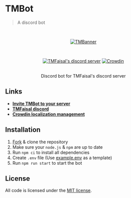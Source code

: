 # TMBot

> A discord bot

<div align="center">
  <br />
  <p>
    <a href="https://discord.com/api/oauth2/authorize?client_id=736338085641453598&permissions=536870911999&scope=bot%20applications.commands"><img src="https://media.discordapp.net/attachments/785507613205987330/913202431213584414/TMBanner.gif" alt="TMBanner" /></a>
  </p>
  <br />
  <p>
    <a href="https://discord.gg/tmc"><img src="https://img.shields.io/discord/734738368205684796?color=ff000f&logo=discord&logoColor=white" alt="TMFaisal's discord server" /></a>
    <a target="_blank" href="https://crowdin.com/translate/tmbot"><img src="https://badges.crowdin.net/tmbot/localized.svg" alt="Crowdin" /></a>
  </p>
  <br />
  Discord bot for TMFaisal's discord server
</div>

## Links

- **[Invite TMBot to your server][invite-url]**
- **[TMFaisal discord][discord-url]**
- **[Crowdin localization management][crowdin-url]**

## Installation

1. [Fork][fork] & clone the repository
2. Make sure your `node.js` & `npm` are up to date
3. Run `npm ci` to install all dependencies
4. Create `.env` file (Use [example.env] as a template)
5. Run `npm run start` to start the bot

## License

All code is licensed under the [MIT license][license].

<!-- Markdown link & img dfn's -->
[fork]: https://github.com/TMFaisal-Discord-Server/tmbot/fork
[invite-url]: https://discord.com/api/oauth2/authorize?client_id=736338085641453598&permissions=536870911999&scope=bot%20applications.commands
[discord-url]: https://discord.gg/tmc
[crowdin-url]: https://crowdin.com/translate/tmbot
[license]: LICENSE
[example.env]: example.env